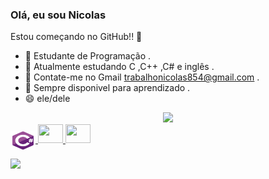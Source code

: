 ### Olá, eu sou Nicolas
Estou começando no GitHub!! 👋



- 🔭 Estudante de Programação .
- 🌱 Atualmente estudando C ,C++ ,C# e inglês .
- 👯 Contate-me no Gmail trabalhonicolas854@gmail.com .
- 💬 Sempre disponivel para aprendizado .
- 😄 ele/dele

<div align="center">
  <a href="https://github.com/NicolasDeCastro">
  <img height="180em" src="https://github-readme-stats.vercel.app/api?username=NicolasDeCastro&show_icons=true&theme=dracula&include_all_commits=true&count_private=true"/>
</div>
 <img align="center" height="30" width="40" src="https://raw.githubusercontent.com/devicons/devicon/master/icons/csharp/csharp-original.svg"> <img 
 <img aling="center" height="30" width="40" src="https://cdn.jsdelivr.net/gh/devicons/devicon/icons/c/c-original.svg" />
 <img aling="center" height="30" width="40" src="https://cdn.jsdelivr.net/gh/devicons/devicon/icons/cplusplus/cplusplus-original.svg" />
         
   
  <a href="https://www.linkedin.com/in/nicolas-machado-46578a237/" target="_blank"><img src="https://img.shields.io/badge/-LinkedIn-%230077B5?style=for-the-badge&logo=linkedin&logoColor=white" target="_blank"></a> 
  
